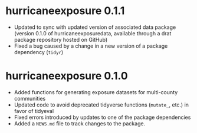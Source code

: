 # hurricaneexposure 0.1.1

* Updated to sync with updated version of associated data package 
(version 0.1.0 of hurricaneexposuredata, available through a drat
package repository hosted on GitHub)
* Fixed a bug caused by a change in a new version of a package 
dependency (`tidyr`)

# hurricaneexposure 0.1.0

* Added functions for generating exposure datasets for multi-county 
communities
* Updated code to avoid deprecated tidyverse functions (`mutate_`, etc.) in 
favor of tidyeval
* Fixed errors introduced by updates to one of the package dependencies
* Added a `NEWS.md` file to track changes to the package.

